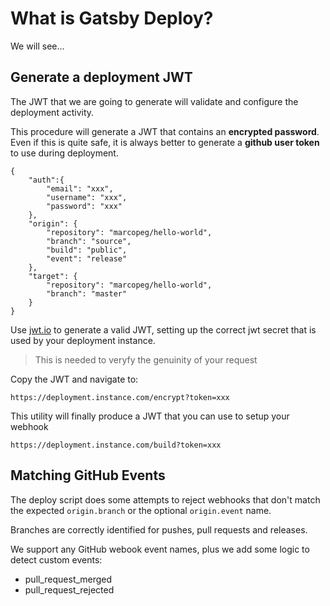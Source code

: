 # What is Gatsby Deploy?

We will see...

## Generate a deployment JWT

The JWT that we are going to generate will validate and configure the
deployment activity.

This procedure will generate a JWT that contains an **encrypted password**.
Even if this is quite safe, it is always better to generate a
**github user token** to use during deployment.

    {
        "auth":{
            "email": "xxx",
            "username": "xxx",
            "password": "xxx"
        },
        "origin": {
            "repository": "marcopeg/hello-world",
            "branch": "source",
            "build": "public",
            "event": "release"
        },
        "target": {
            "repository": "marcopeg/hello-world",
            "branch": "master"
        }
    }

Use [jwt.io](https://jwt.io) to generate a valid JWT, setting up the correct
jwt secret that is used by your deployment instance.

> This is needed to veryfy the genuinity of your request

Copy the JWT and navigate to:

    https://deployment.instance.com/encrypt?token=xxx

This utility will finally produce a JWT that you can use to setup your webhook

    https://deployment.instance.com/build?token=xxx

## Matching GitHub Events

The deploy script does some attempts to reject webhooks that don't match the
expected `origin.branch` or the optional `origin.event` name.

Branches are correctly identified for pushes, pull requests and releases.

We support any GitHub webook event names, plus we add some logic to detect custom
events:

- pull_request_merged
- pull_request_rejected



